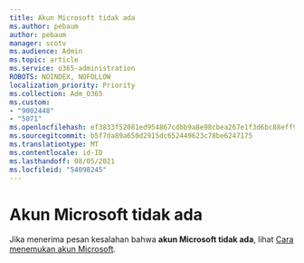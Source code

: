 ```yaml
---
title: Akun Microsoft tidak ada
ms.author: pebaum
author: pebaum
manager: scotv
ms.audience: Admin
ms.topic: article
ms.service: o365-administration
ROBOTS: NOINDEX, NOFOLLOW
localization_priority: Priority
ms.collection: Adm_O365
ms.custom:
- "9002448"
- "5071"
ms.openlocfilehash: ef3833f52081ed954867cdbb9a8e98cbea267e1f3d6bc88eff93c09550a00805
ms.sourcegitcommit: b5f7da89a650d2915dc652449623c78be6247175
ms.translationtype: MT
ms.contentlocale: id-ID
ms.lasthandoff: 08/05/2021
ms.locfileid: "54098245"
---
```

# <a name="microsoft-account-does-not-exist"></a>Akun Microsoft tidak ada

Jika menerima pesan kesalahan bahwa **akun Microsoft tidak ada**, lihat [Cara menemukan akun Microsoft](https://support.microsoft.com/help/13811/microsoft-account-how-to-find).
